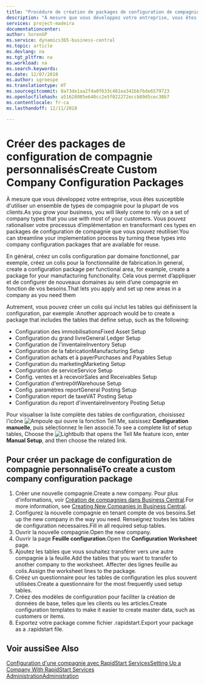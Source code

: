 ```yaml
---
title: "Procédure de création de packages de configuration de compagnie personnalisés | Microsoft Docs"
description: "À mesure que vous développez votre entreprise, vous êtes susceptible d'utiliser un ensemble de types de compagnie pour la plupart de vos clients. Vous pouvez rationaliser votre processus d’implémentation en transformant ces types en packages de configuration de compagnie que vous pouvez réutiliser."
services: project-madeira
documentationcenter: 
author: SorenGP
ms.service: dynamics365-business-central
ms.topic: article
ms.devlang: na
ms.tgt_pltfrm: na
ms.workload: na
ms.search.keywords: 
ms.date: 12/07/2018
ms.author: sgroespe
ms.translationtype: HT
ms.sourcegitcommit: 8a73de1aa2f4a0f633c401ea341bb7bde6579723
ms.openlocfilehash: a51628085e640cc2e5f022272eccb89d5cec38b7
ms.contentlocale: fr-ca
ms.lasthandoff: 12/11/2018

---
```

# <a name="create-custom-company-configuration-packages"></a><span data-ttu-id="e7817-104">Créer des packages de configuration de compagnie personnalisés</span><span class="sxs-lookup"><span data-stu-id="e7817-104">Create Custom Company Configuration Packages</span></span>
<span data-ttu-id="e7817-105">À mesure que vous développez votre entreprise, vous êtes susceptible d'utiliser un ensemble de types de compagnie pour la plupart de vos clients.</span><span class="sxs-lookup"><span data-stu-id="e7817-105">As you grow your business, you will likely come to rely on a set of company types that you use with most of your customers.</span></span> <span data-ttu-id="e7817-106">Vous pouvez rationaliser votre processus d’implémentation en transformant ces types en packages de configuration de compagnie que vous pouvez réutiliser.</span><span class="sxs-lookup"><span data-stu-id="e7817-106">You can streamline your implementation process by turning these types into company configuration packages that are available for reuse.</span></span>  

<span data-ttu-id="e7817-107">En général, créez un colis configuration par domaine fonctionnel, par exemple, créez un colis pour la fonctionnalité de fabrication.</span><span class="sxs-lookup"><span data-stu-id="e7817-107">In general, create a configuration package per functional area, for example, create a package for your manufacturing functionality.</span></span> <span data-ttu-id="e7817-108">Cela vous permet d’appliquer et de configurer de nouveaux domaines au sein d’une compagnie en fonction de vos besoins.</span><span class="sxs-lookup"><span data-stu-id="e7817-108">That lets you apply and set up new areas in a company as you need them</span></span>  

<span data-ttu-id="e7817-109">Autrement, vous pouvez créer un colis qui inclut les tables qui définissent la configuration, par exemple :</span><span class="sxs-lookup"><span data-stu-id="e7817-109">Another approach would be to create a package that includes the tables that define setup, such as the following:</span></span>  

-   <span data-ttu-id="e7817-110">Configuration des immobilisations</span><span class="sxs-lookup"><span data-stu-id="e7817-110">Fixed Asset Setup</span></span>  
-   <span data-ttu-id="e7817-111">Configuration du grand livre</span><span class="sxs-lookup"><span data-stu-id="e7817-111">General Ledger Setup</span></span>  
-   <span data-ttu-id="e7817-112">Configuration de l'inventaire</span><span class="sxs-lookup"><span data-stu-id="e7817-112">Inventory Setup</span></span>  
-   <span data-ttu-id="e7817-113">Configuration de la fabrication</span><span class="sxs-lookup"><span data-stu-id="e7817-113">Manufacturing Setup</span></span>  
-   <span data-ttu-id="e7817-114">Configuration achats et à payer</span><span class="sxs-lookup"><span data-stu-id="e7817-114">Purchases and Payables Setup</span></span>  
-   <span data-ttu-id="e7817-115">Configuration du marketing</span><span class="sxs-lookup"><span data-stu-id="e7817-115">Marketing Setup</span></span>  
-   <span data-ttu-id="e7817-116">Configuration de service</span><span class="sxs-lookup"><span data-stu-id="e7817-116">Service Setup</span></span>  
-   <span data-ttu-id="e7817-117">Config. ventes et à recevoir</span><span class="sxs-lookup"><span data-stu-id="e7817-117">Sales and Receivables Setup</span></span>  
-   <span data-ttu-id="e7817-118">Configuration d'entrepôt</span><span class="sxs-lookup"><span data-stu-id="e7817-118">Warehouse Setup</span></span>  
-   <span data-ttu-id="e7817-119">Config. paramètres report</span><span class="sxs-lookup"><span data-stu-id="e7817-119">General Posting Setup</span></span>  
-   <span data-ttu-id="e7817-120">Configuration report de taxe</span><span class="sxs-lookup"><span data-stu-id="e7817-120">VAT Posting Setup</span></span>  
-   <span data-ttu-id="e7817-121">Configuration du report d'inventaire</span><span class="sxs-lookup"><span data-stu-id="e7817-121">Inventory Posting Setup</span></span>  

<span data-ttu-id="e7817-122">Pour visualiser la liste complète des tables de configuration, choisissez l'icône ![Ampoule qui ouvre la fonction Tell Me](media/ui-search/search_small.png "Dites-moi ce que vous voulez faire"), saisissez **Configuration manuelle**, puis sélectionnez le lien associé.</span><span class="sxs-lookup"><span data-stu-id="e7817-122">To see a complete list of setup tables, Choose the ![Lightbulb that opens the Tell Me feature](media/ui-search/search_small.png "Tell me what you want to do") icon, enter **Manual Setup**, and then choose the related link.</span></span>  

## <a name="to-create-a-custom-company-configuration-package"></a><span data-ttu-id="e7817-123">Pour créer un package de configuration de compagnie personnalisé</span><span class="sxs-lookup"><span data-stu-id="e7817-123">To create a custom company configuration package</span></span>  
1.  <span data-ttu-id="e7817-124">Créer une nouvelle compagnie.</span><span class="sxs-lookup"><span data-stu-id="e7817-124">Create a new company.</span></span> <span data-ttu-id="e7817-125">Pour plus d'informations, voir [Création de compagnies dans Business Central](about-new-company.md).</span><span class="sxs-lookup"><span data-stu-id="e7817-125">For more information, see [Creating New Companies in Business Central](about-new-company.md).</span></span>  
3.  <span data-ttu-id="e7817-126">Configurez la nouvelle compagnie en tenant compte de vos besoins.</span><span class="sxs-lookup"><span data-stu-id="e7817-126">Set up the new company in the way you need.</span></span> <span data-ttu-id="e7817-127">Renseignez toutes les tables de configuration nécessaires.</span><span class="sxs-lookup"><span data-stu-id="e7817-127">Fill in all required setup tables.</span></span>  
4.  <span data-ttu-id="e7817-128">Ouvrir la nouvelle compagnie.</span><span class="sxs-lookup"><span data-stu-id="e7817-128">Open the new company.</span></span>
5. <span data-ttu-id="e7817-129">Ouvrir la page **Feuille configuration**.</span><span class="sxs-lookup"><span data-stu-id="e7817-129">Open the **Configuration Worksheet** page.</span></span>  
6.  <span data-ttu-id="e7817-130">Ajoutez les tables que vous souhaitez transférer vers une autre compagnie à la feuille.</span><span class="sxs-lookup"><span data-stu-id="e7817-130">Add the tables that you want to transfer to another company to the worksheet.</span></span> <span data-ttu-id="e7817-131">Affecter des lignes feuille au colis.</span><span class="sxs-lookup"><span data-stu-id="e7817-131">Assign the worksheet lines to the package.</span></span>  
7.  <span data-ttu-id="e7817-132">Créez un questionnaire pour les tables de configuration les plus souvent utilisées.</span><span class="sxs-lookup"><span data-stu-id="e7817-132">Create a questionnaire for the most frequently used setup tables.</span></span>  
8.  <span data-ttu-id="e7817-133">Créez des modèles de configuration pour faciliter la création de données de base, telles que les clients ou les articles.</span><span class="sxs-lookup"><span data-stu-id="e7817-133">Create configuration templates to make it easier to create master data, such as customers or items.</span></span>  
9.  <span data-ttu-id="e7817-134">Exportez votre package comme fichier .rapidstart.</span><span class="sxs-lookup"><span data-stu-id="e7817-134">Export your package as a .rapidstart file.</span></span>  

## <a name="see-also"></a><span data-ttu-id="e7817-135">Voir aussi</span><span class="sxs-lookup"><span data-stu-id="e7817-135">See Also</span></span>  
[<span data-ttu-id="e7817-136">Configuration d'une compagnie avec RapidStart Services</span><span class="sxs-lookup"><span data-stu-id="e7817-136">Setting Up a Company With RapidStart Services</span></span>](admin-set-up-a-company-with-rapidstart.md)  
[<span data-ttu-id="e7817-137">Administration</span><span class="sxs-lookup"><span data-stu-id="e7817-137">Administration</span></span>](admin-setup-and-administration.md)

